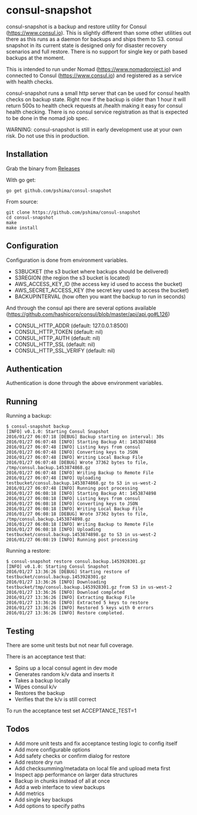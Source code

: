 # consul-snapshot

consul-snapshot is a backup and restore utility for Consul (https://www.consul.io).  This is slightly different than some other utilities out there as this runs as a daemon for backups and ships them to S3.  consul snapshot in its current state is designed only for disaster recovery scenarios and full restore.  There is no support for single key or path based backups at the moment.

This is intended to run under Nomad (https://www.nomadproject.io) and connected to Consul (https://www.consul.io) and registered as a service with health checks.

consul-snapshot runs a small http server that can be used for consul health checks on backup state.  Right now if the backup is older than 1 hour it will return 500s to health check requests at /health making it easy for consul health checking.  There is no consul service registration as that is expected to be done in the nomad job spec.

WARNING: consul-snapshot is still in early development use at your own risk.  Do not use this in production.

## Installation
Grab the binary from [Releases](https://github.com/pshima/consul-snapshot/releases)

With go get: 
```
go get github.com/pshima/consul-snapshot
```

From source: 
```
git clone https://github.com/pshima/consul-snapshot
cd consul-snapshot
make
make install
```

## Configuration
Configuration is done from environment variables.
- S3BUCKET (the s3 bucket where backups should be delivered)
- S3REGION (the region the s3 bucket is located)
- AWS_ACCESS_KEY_ID (the access key id used to access the bucket)
- AWS_SECRET_ACCESS_KEY (the secret key used to access the bucket)
- BACKUPINTERVAL (how often you want the backup to run in seconds)

And through the consul api there are several options available (https://github.com/hashicorp/consul/blob/master/api/api.go#L126)

- CONSUL_HTTP_ADDR (default: 127.0.0.1:8500)
- CONSUL_HTTP_TOKEN (default: nil)
- CONSUL_HTTP_AUTH (default: nil)
- CONSUL_HTTP_SSL (default: nil)
- CONSUL_HTTP_SSL_VERIFY (default: nil)

## Authentication
Authentication is done through the above environment variables.

## Running
Running a backup:
```
$ consul-snapshot backup
[INFO] v0.1.0: Starting Consul Snapshot
2016/01/27 06:07:18 [DEBUG] Backup starting on interval: 30s
2016/01/27 06:07:48 [INFO] Starting Backup At: 1453874868
2016/01/27 06:07:48 [INFO] Listing keys from consul
2016/01/27 06:07:48 [INFO] Converting keys to JSON
2016/01/27 06:07:48 [INFO] Writing Local Backup File
2016/01/27 06:07:48 [DEBUG] Wrote 37362 bytes to file, /tmp/consul.backup.1453874868.gz
2016/01/27 06:07:48 [INFO] Writing Backup to Remote File
2016/01/27 06:07:48 [INFO] Uploading testbucket/consul.backup.1453874868.gz to S3 in us-west-2
2016/01/27 06:07:48 [INFO] Running post processing
2016/01/27 06:08:18 [INFO] Starting Backup At: 1453874898
2016/01/27 06:08:18 [INFO] Listing keys from consul
2016/01/27 06:08:18 [INFO] Converting keys to JSON
2016/01/27 06:08:18 [INFO] Writing Local Backup File
2016/01/27 06:08:18 [DEBUG] Wrote 37362 bytes to file, /tmp/consul.backup.1453874898.gz
2016/01/27 06:08:18 [INFO] Writing Backup to Remote File
2016/01/27 06:08:18 [INFO] Uploading testbucket/consul.backup.1453874898.gz to S3 in us-west-2
2016/01/27 06:08:19 [INFO] Running post processing
```

Running a restore:
```
$ consul-snapshot restore consul.backup.1453928301.gz
[INFO] v0.1.0: Starting Consul Snapshot
2016/01/27 13:36:26 [DEBUG] Starting restore of testbucket/consul.backup.1453928301.gz
2016/01/27 13:36:26 [INFO] Downloading testbucket/tmp/consul.backup.1453928301.gz from S3 in us-west-2
2016/01/27 13:36:26 [INFO] Download completed
2016/01/27 13:36:26 [INFO] Extracting Backup File
2016/01/27 13:36:26 [INFO] Extracted 5 keys to restore
2016/01/27 13:36:26 [INFO] Restored 5 keys with 0 errors
2016/01/27 13:36:26 [INFO] Restore completed.
```

## Testing

There are some unit tests but not near full coverage.  

There is an acceptance test that:
- Spins up a local consul agent in dev mode
- Generates random k/v data and inserts it
- Takes a backup locally
- Wipes consul k/v
- Restores the backup
- Verifies that the k/v is still correct

To run the acceptance test set ACCEPTANCE_TEST=1

## Todos
- Add more unit tests and fix acceptance testing logic to config itself
- Add more configurable options
- Add safety checks or confirm dialog for restore
- Add restore dry run
- Add checksumming/metadata on local file and upload meta first
- Inspect app performance on larger data structures
- Backup in chunks instead of all at once
- Add a web interface to view backups
- Add metrics
- Add single key backups
- Add options to specify paths
